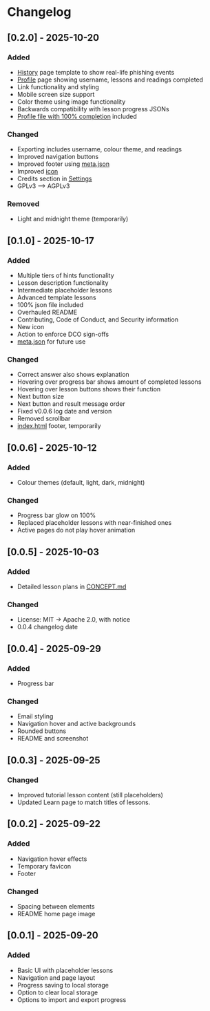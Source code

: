# Changelog

## [0.2.0] - 2025-10-20

### Added

* [History](/app/history.html) page template to show real-life phishing events
* [Profile](/app/profile.html) page showing username, lessons and readings completed
* Link functionality and styling
* Mobile screen size support
* Color theme using image functionality
* Backwards compatibility with lesson progress JSONs
* [Profile file with 100% completion](/profile.json) included

### Changed

* Exporting includes username, colour theme, and readings 
* Improved navigation buttons
* Improved footer using [meta.json](/app/meta.json)
* Improved [icon](/assets/icon_v2.png)
* Credits section in [Settings](/app/settings.html)
* GPLv3 --> AGPLv3

### Removed

* Light and midnight theme (temporarily)

## [0.1.0] - 2025-10-17

### Added

* Multiple tiers of hints functionality
* Lesson description functionality
* Intermediate placeholder lessons
* Advanced template lessons
* 100% json file included
* Overhauled README
* Contributing, Code of Conduct, and Security information
* New icon
* Action to enforce DCO sign-offs
* [meta.json](/app/meta.json) for future use

### Changed

* Correct answer also shows explanation
* Hovering over progress bar shows amount of completed lessons
* Hovering over lesson buttons shows their function
* Next button size
* Next button and result message order 
* Fixed v0.0.6 log date and version
* Removed scrollbar
* [index.html](/index.html) footer, temporarily

## [0.0.6] - 2025-10-12

### Added

* Colour themes (default, light, dark, midnight)

### Changed

* Progress bar glow on 100%
* Replaced placeholder lessons with near-finished ones
* Active pages do not play hover animation

## [0.0.5] - 2025-10-03

### Added

* Detailed lesson plans in [CONCEPT.md](/CONCEPT.md)

### Changed

* License: MIT -> Apache 2.0, with notice
* 0.0.4 changelog date

## [0.0.4] - 2025-09-29

### Added

* Progress bar

### Changed

* Email styling
* Navigation hover and active backgrounds
* Rounded buttons
* README and screenshot

## [0.0.3] - 2025-09-25

### Changed

* Improved tutorial lesson content (still placeholders)
* Updated Learn page to match titles of lessons.

## [0.0.2] - 2025-09-22

### Added

* Navigation hover effects
* Temporary favicon
* Footer

### Changed

* Spacing between elements
* README home page image

## [0.0.1] - 2025-09-20

### Added

* Basic UI with placeholder lessons
* Navigation and page layout
* Progress saving to local storage
* Option to clear local storage
* Options to import and export progress